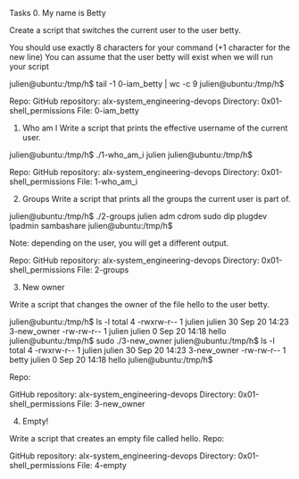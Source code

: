 Tasks
0. My name is Betty

Create a script that switches the current user to the user betty.

You should use exactly 8 characters for your command (+1 character for the new line)
You can assume that the user betty will exist when we will run your script

julien@ubuntu:/tmp/h$ tail -1 0-iam_betty | wc -c
9
julien@ubuntu:/tmp/h$
	
Repo:
 GitHub repository: alx-system_engineering-devops
 Directory: 0x01-shell_permissions
 File: 0-iam_betty

1. Who am I
Write a script that prints the effective username of the current user.

 julien@ubuntu:/tmp/h$ ./1-who_am_i
 julien
 julien@ubuntu:/tmp/h$ 

Repo:
GitHub repository: alx-system_engineering-devops
Directory: 0x01-shell_permissions
File: 1-who_am_i

2. Groups
Write a script that prints all the groups the current user is part of.

julien@ubuntu:/tmp/h$ ./2-groups
julien adm cdrom sudo dip plugdev lpadmin sambashare
julien@ubuntu:/tmp/h$ 

Note: depending on the user, you will get a different output.

Repo:
 GitHub repository: alx-system_engineering-devops
 Directory: 0x01-shell_permissions
 File: 2-groups

3. New owner

Write a script that changes the owner of the file hello to the user betty.

julien@ubuntu:/tmp/h$ ls -l
total 4
-rwxrw-r-- 1 julien julien 30 Sep 20 14:23 3-new_owner
-rw-rw-r-- 1 julien julien  0 Sep 20 14:18 hello
julien@ubuntu:/tmp/h$ sudo ./3-new_owner 
julien@ubuntu:/tmp/h$ ls -l
total 4
-rwxrw-r-- 1 julien julien 30 Sep 20 14:23 3-new_owner
-rw-rw-r-- 1 betty  julien  0 Sep 20 14:18 hello
julien@ubuntu:/tmp/h$	

Repo:

GitHub repository: alx-system_engineering-devops
Directory: 0x01-shell_permissions
File: 3-new_owner

4. Empty!

Write a script that creates an empty file called hello.
Repo:

GitHub repository: alx-system_engineering-devops
Directory: 0x01-shell_permissions
File: 4-empty

